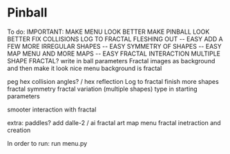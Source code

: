 # Pinball
To do:
IMPORTANT:
MAKE MENU LOOK BETTER
MAKE PINBALL LOOK BETTER
FIX COLLISIONS
LOG TO FRACTAL FLESHING OUT -- EASY
ADD A FEW MORE IRREGULAR SHAPES -- EASY
SYMMETRY OF SHAPES -- EASY
MAP MENU AND MORE MAPS -- EASY
FRACTAL INTERACTION
MULTIPLE SHAPE FRACTAL?
write in ball parameters
Fractal images as background and then make it look nice
menu background is fractal

peg hex
collision angles? / hex reflection
Log to fractal finish
more shapes
fractal symmetry
fractal variation (multiple shapes)
type in starting parameters

smooter interaction with fractal

extra:
paddles?
add dalle-2 / ai fractal art
map menu
fractal inetraction and creation

In order to run:
run menu.py
